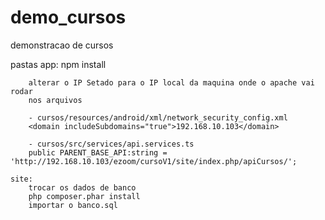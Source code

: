 # demo_cursos
demonstracao de cursos

pastas
	app:
		npm install 
		
		alterar o IP Setado para o IP local da maquina onde o apache vai rodar 
		nos arquivos

		- cursos/resources/android/xml/network_security_config.xml
		<domain includeSubdomains="true">192.168.10.103</domain>

		- cursos/src/services/api.services.ts
		public PARENT_BASE_API:string = 'http://192.168.10.103/ezoom/cursoV1/site/index.php/apiCursos/';

	site:
		trocar os dados de banco
		php composer.phar install
		importar o banco.sql
